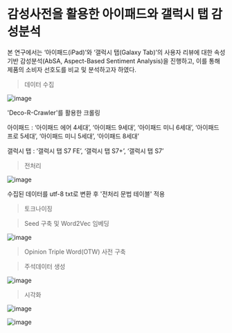 # 감성사전을 활용한 아이패드와 갤럭시 탭 감성분석


 본 연구에서는 ‘아이패드(iPad)’와 ‘갤럭시 탭(Galaxy Tab)’의 사용자 리뷰에 대한 속성기반 감성분석(AbSA, Aspect-Based Sentiment Analysis)을 진행하고, 이를 통해 제품의 소비자 선호도를 비교 및 분석하고자 하였다.

> 데이터 수집


![image](https://user-images.githubusercontent.com/89879599/147646135-9b60f0c6-34d6-4978-870c-77ba0641a005.png)


'Deco-R-Crawler'를 활용한 크롤링


아이패드 : ‘아이패드 에어 4세대’, ‘아이패드 9세대’, ‘아이패드 미니 6세대’, ‘아이패드 프로 5세대’, ‘아이패드 미니 5세대’, ‘아이패드 8세대’ 


갤럭시 탭 : ‘갤럭시 탭 S7 FE’, ‘갤럭시 탭 S7+’, ‘갤럭시 탭 S7’

 
> 전처리 

 
 ![image](https://user-images.githubusercontent.com/89879599/147645525-8de80eb9-5b97-4c16-998c-f8d9cc71decc.png)

 
수집된 데이터를 utf-8 txt로 변환 후 '전처리 문법 테이블' 적용

 
>토크나이징

 
>Seed 구축 및 Word2Vec 임베딩
 

 ![image](https://user-images.githubusercontent.com/89879599/147646639-0668eec7-daec-4d8b-a212-f4fca26b51af.png)

 
>Opinion Triple Word(OTW) 사전 구축

 
>주석데이터 생성

 
![image](https://user-images.githubusercontent.com/89879599/147648123-ad2ab284-9ef8-498a-86ca-472f20ec8dba.png)


>시각화

 
![image](https://user-images.githubusercontent.com/89879599/147648168-02b487ee-15b5-4014-b03f-87fec02b3325.png)

 
![image](https://user-images.githubusercontent.com/89879599/147648177-c3704b62-a1d9-48da-82f4-b26cceed034a.png)

 
